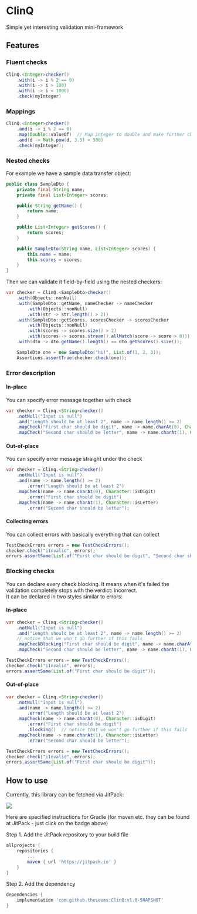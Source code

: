 # ClinQ

Simple yet interesting validation mini-framework

## Features

### Fluent checks

```java
ClinQ.<Integer>checker()
	.with(i -> i % 2 == 0)
	.with(i -> i > 100)
	.with(i -> i < 1000)
	.check(myInteger)
```

### Mappings

```java
ClinQ.<Integer>checker()
	.and(i -> i % 2 == 0)
	.map(Double::valueOf)  // Map integer to double and make further checks with it
	.and(d -> Math.pow(d, 3.5) > 500)
	.check(myInteger);
```

### Nested checks

For example we have a sample data transfer object:

```java
public class SampleDto {
	private final String name;
	private final List<Integer> scores;

	public String getName() {
		return name;
	}

	public List<Integer> getScores() {
		return scores;
	}

	public SampleDto(String name, List<Integer> scores) {
		this.name = name;
		this.scores = scores;
	}
}
```

Then we can validate it field-by-field using the nested checkers:

```java
var checker = ClinQ.<SampleDto>checker()
    .with(Objects::nonNull)
    .with(SampleDto::getName, nameChecker -> nameChecker
	    .with(Objects::nonNull)
	    .with(str -> str.length() > 2))
    .with(SampleDto::getScores, scoresChecker -> scoresChecker
	    .with(Objects::nonNull)
	    .with(scores -> scores.size() > 2)
	    .with(scores -> scores.stream().allMatch(score -> score > 0)))
    .with(dto -> dto.getName().length() == dto.getScores().size());

	SampleDto one = new SampleDto("hi!", List.of(1, 2, 3));
	Assertions.assertTrue(checker.check(one));
```

### Error description

#### In-place

You can specify error message together with check

```java
var checker = Clinq.<String>checker()
	.notNull("Input is null")
	.and("Length should be at least 2", name -> name.length() >= 2)
	.mapCheck("First char should be digit", name -> name.charAt(0), Character::isDigit)
	.mapCheck("Second char should be letter", name -> name.charAt(1), Character::isLetter);
```

#### Out-of-place

You can specify error message straight under the check

```java
var checker = Clinq.<String>checker()
	.notNull("Input is null")
	.and(name -> name.length() >= 2)
	    .error("Length should be at least 2")
	.mapCheck(name -> name.charAt(0), Character::isDigit)
	    .error("First char should be digit")
	.mapCheck(name -> name.charAt(1), Character::isLetter)
	    .error("Second char should be letter");
```

#### Collecting errors

You can collect errors with basically everything that can collect

```java
TestCheckErrors errors = new TestCheckErrors();
checker.check("i1nvalid", errors);
errors.assertSame(List.of("First char should be digit", "Second char should be letter"));
```

### Blocking checks

You can declare every check blocking. It means when it's failed the validation completely stops with the verdict:
incorrect.  
It can be declared in two styles similar to errors:

#### In-place

```java
var checker = Clinq.<String>checker()
	.notNull("Input is null")
	.and("Length should be at least 2", name -> name.length() >= 2)
	// notice that we won't go further if this fails
	.mapCheckBlocking("First char should be digit", name -> name.charAt(0), Character::isDigit)
	.mapCheck("Second char should be letter", name -> name.charAt(1), Character::isLetter);

TestCheckErrors errors = new TestCheckErrors();
checker.check("i1nvalid", errors);
errors.assertSame(List.of("First char should be digit"));
```

#### Out-of-place

```java
var checker = Clinq.<String>checker()
	.notNull("Input is null")
	.and(name -> name.length() >= 2)
	    .error("Length should be at least 2")
	.mapCheck(name -> name.charAt(0), Character::isDigit)
	    .error("First char should be digit")
	    .blocking()  // notice that we won't go further if this fails
	.mapCheck(name -> name.charAt(1), Character::isLetter)
	    .error("Second char should be letter");

TestCheckErrors errors = new TestCheckErrors();
checker.check("i1nvalid", errors);
errors.assertSame(List.of("First char should be digit"));
```

## How to use

Currently, this library can be fetched via JitPack:

[![](https://jitpack.io/v/theseems/ClinQ.svg)](https://jitpack.io/#theseems/ClinQ)

Here are specified instructions for Gradle (for maven etc. they can be found at JitPack - just click on the badge above)

Step 1. Add the JitPack repository to your build file

```groovy
allprojects {
    repositories {
        ...
        maven { url 'https://jitpack.io' }
    }
}
```

Step 2. Add the dependency

```groovy
dependencies {
    implementation 'com.github.theseems:ClinQ:v1.0-SNAPSHOT'
}
```